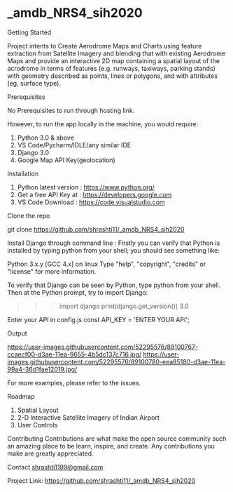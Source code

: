 # _amdb_NRS4_sih2020

Getting Started

Project intents to Create Aerodrome Maps and Charts using feature extraction from Satellite Imagery and blending that with existing Aerodrome Maps and provide an interactive 2D map containing a spatial layout of the acrodrome in terms of features (e.g. runways, taxiways, parking stands) with geometry described as points, lines or polygons, and with attributes (eg, surface type).

Prerequisites

No Prerequisites to run through hosting link.

However, to run the app locally in the machine, you would require:
1. Python 3.0 & above
2. VS Code/Pycharm/IDLE/any similar IDE
3. Django 3.0
4. Google Map API Key(geolocation)

Installation

1. Python latest version : https://www.python.org/
2. Get a free API Key at : https://developers.google.com
3. VS Code Download : https://code.visualstudio.com 

Clone the repo

git clone https://github.com/shrashti11/_amdb_NRS4_sih2020

Install Django through command line :
Firstly you can verify that Python is installed by typing python from your shell; you should see something like:

Python 3.x.y
[GCC 4.x] on linux
Type "help", "copyright", "credits" or "license" for more information.
>>>

To verify that Django can be seen by Python, type python from your shell. Then at the Python prompt, try to import Django:
>>> import django
>>> print(django.get_version())
3.0

Enter your API in config.js
const API_KEY = 'ENTER YOUR API';

Output

https://user-images.githubusercontent.com/52295576/89100767-ccaecf00-d3ae-11ea-9655-4b5dc137c716.jpg/
https://user-images.githubusercontent.com/52295576/89100780-eea85180-d3ae-11ea-99a4-36d1fae12019.jpg/


For more examples, please refer to the issues.

Roadmap

1. Spatial Layout
2. 2-D Interactive Satellite Imagery of Indian Airport
3. User Controls

Contributing
Contributions are what make the open source community such an amazing place to be learn, inspire, and create. Any contributions you make are greatly appreciated.

Contact
shrashti1199@gmail.com

Project Link: https://github.com/shrashti11/_amdb_NRS4_sih2020
